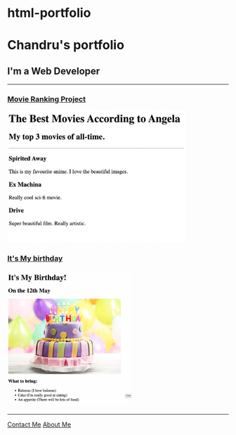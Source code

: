 # html-portfolio
<!-- TODO 1: Create the HTML Boilerplate -->
 <!DOCTYPE html>
 <html lang="en">
 <head>
    <meta charset="UTF-8">
    <meta name="viewport" content="width=device-width, initial-scale=1.0">
    <!--<title>Chandru Web Developer</title>-->
 </head>
 <body>
    <h1>Chandru's portfolio</h1>
    <h2>I'm a Web Developer</h2>
    <hr/>
    <h3><a href="./public/movie-ranking.html">Movie Ranking Project</a></h3>
    <img src="./assets/images/movie-ranking.png" height="300"/>
    <h3><a href="./public/birthday-invite.html">It's My birthday</a></h3>
    <h3><img src="./assets/images/birthday-invite.png" height="300"/></h3>
     <hr/>
    <a href="./public/contact.html">Contact Me</a></h3>
    <a href="./public/about.html">About Me</a></h3>

    
 

<!-- TODO 2: Add Your previous projects' HTML into the public folder -->

<!-- TODO 3: Take screenshots of your project previews and add the images to the images folder -->

<!-- TODO 4: Add titles/subtitles etc. -->

<!-- TODO 5: Add a link to the project pages -->

<!-- TODO 6: Add images to show the project previews
HINT for TODO 6: You can use the height attribute set to 200 to make the image smaller:
https://developer.mozilla.org/en-US/docs/Web/HTML/Element/img#attr-height -->

<!-- TODO 7: Add the Contact Me and About Me page links -->
